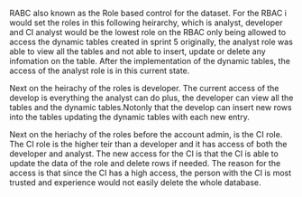 RABC also known as the Role based control for the dataset.
For the RBAC i would set the roles in this following heirarchy, which is analyst, developer and CI
analyst would be the lowest role on the RBAC only being allowed to access the dynamic tables created in sprint 5 
originally, the analyst role was able to view all the tables and not able to insert, update or delete any infomation on the table.
After the implementation of the dynamic tables, the access of the analyst role is in this current state. 

Next on the heirachy of the roles is developer. The current access of the develop is everything the analyst can do plus, the developer can view all the tables and the dynamic tables.Notonly that the develop can insert new rows into the tables updating the dynamic tables with each new entry. 

Next on the heriachy of the roles before the account admin, is the CI role. The CI role is the higher teir than a developer and it has access of both the developer and analyst. The new access for the CI is that the CI is able to update the data of the role and delete rows if needed. The reason for the access is that since the CI has a high access, the person with the CI is most trusted and experience would not easily delete the whole database. 
